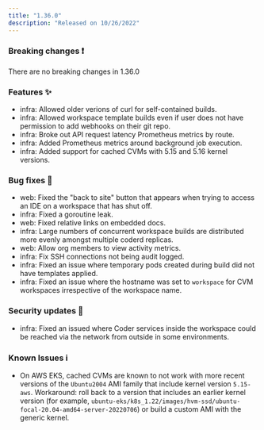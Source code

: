 ```yaml
---
title: "1.36.0"
description: "Released on 10/26/2022"
---
```


### Breaking changes ❗

There are no breaking changes in 1.36.0

### Features ✨

- infra: Allowed older verions of curl for self-contained builds.
- infra: Allowed workspace template builds even if user does not have permission
  to add webhooks on their git repo.
- infra: Broke out API request latency Prometheus metrics by route.
- infra: Added Prometheus metrics around background job execution.
- infra: Added support for cached CVMs with 5.15 and 5.16 kernel versions.

### Bug fixes 🐛

- web: Fixed the "back to site" button that appears when trying to access an IDE
  on a workspace that has shut off.
- infra: Fixed a goroutine leak.
- web: Fixed relative links on embedded docs.
- infra: Large numbers of concurrent workspace builds are distributed more
  evenly amongst multiple coderd replicas.
- web: Allow org members to view activity metrics.
- infra: Fix SSH connections not being audit logged.
- infra: Fixed an issue where temporary pods created during build did not have
  templates applied.
- infra: Fixed an issue where the hostname was set to `workspace` for CVM
  workspaces irrespective of the workspace name.

### Security updates 🔐

- infra: Fixed an issued where Coder services inside the workspace could be
  reached via the network from outside in some environments.

### Known Issues ℹ️

- On AWS EKS, cached CVMs are known to not work with more recent versions of the
  `Ubuntu2004` AMI family that include kernel version `5.15-aws`. Workaround:
  roll back to a version that includes an earlier kernel version (for example,
  `ubuntu-eks/k8s_1.22/images/hvm-ssd/ubuntu-focal-20.04-amd64-server-20220706`)
  or build a custom AMI with the generic kernel.
